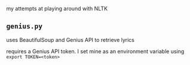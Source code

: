 my attempts at playing around with NLTK

## `genius.py`

uses BeautifulSoup and Genius API to retrieve lyrics 

requires a Genius API token. I set mine as an environment variable using `export TOKEN=<token>`
